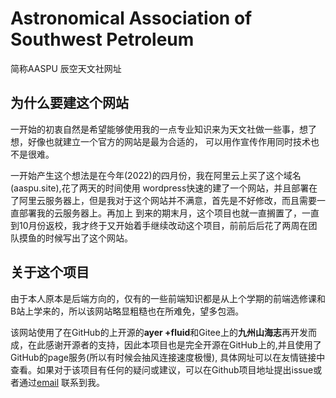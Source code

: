 # Astronomical Association of Southwest Petroleum
简称AASPU
辰空天文社网址
<h2 id="为什么要建这个网站">为什么要建这个网站</h2>
<p>
一开始的初衷自然是希望能够使用我的一点专业知识来为天文社做一些事，想了想，好像也就建立一个官方的网站是最为合适的，
可以用作宣传作用同时技术也不是很难。
</p>
<p>
一开始产生这个想法是在今年(2022)的四月份，我在阿里云上买了这个域名(aaspu.site),花了两天的时间使用
wordpress快速的建了一个网站，并且部署在了阿里云服务器上，但是我对于这个网站并不满意，首先是不好修改，而且需要一直部署我的云服务器上。再加上
到来的期末月，这个项目也就一直搁置了，一直到10月份返校，我才终于又开始着手继续改动这个项目，前前后后花了两周在团队摸鱼的时候写出了这个网站。
</p>
<h2 id="关于这个项目">关于这个项目</h2>
<p>
由于本人原本是后端方向的，仅有的一些前端知识都是从上个学期的前端选修课和B站上学来的，所以该网站略显粗糙也在所难免，望多包涵。
</p>
<p>
该网站使用了在GitHub的上开源的<strong>ayer +fluid</strong>和Gitee上的<strong>九州山海志</strong>再开发而成，在此感谢开源者的支持，因此本项目也是完全开源在GitHub上的,并且使用了GitHub的page服务(所以有时候会抽风连接速度极慢),
具体网址可以在友情链接中查看。如果对于该项目有任何的疑问或建议，可以在Github项目地址提出issue或者通过<a href="mailto:chenning_william@163.com">email</a>
联系到我。
</p>
